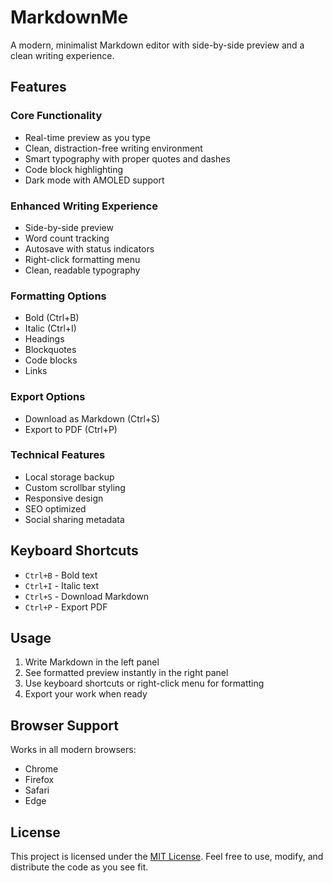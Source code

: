# MarkdownMe
A modern, minimalist Markdown editor with side-by-side preview and a clean writing experience.

## Features

### Core Functionality
- Real-time preview as you type
- Clean, distraction-free writing environment
- Smart typography with proper quotes and dashes
- Code block highlighting
- Dark mode with AMOLED support

### Enhanced Writing Experience
- Side-by-side preview
- Word count tracking
- Autosave with status indicators
- Right-click formatting menu
- Clean, readable typography

### Formatting Options
- Bold (Ctrl+B)
- Italic (Ctrl+I)
- Headings
- Blockquotes
- Code blocks
- Links

### Export Options
- Download as Markdown (Ctrl+S)
- Export to PDF (Ctrl+P)

### Technical Features
- Local storage backup
- Custom scrollbar styling
- Responsive design
- SEO optimized
- Social sharing metadata

## Keyboard Shortcuts
- `Ctrl+B` - Bold text
- `Ctrl+I` - Italic text
- `Ctrl+S` - Download Markdown
- `Ctrl+P` - Export PDF

## Usage
1. Write Markdown in the left panel
2. See formatted preview instantly in the right panel
3. Use keyboard shortcuts or right-click menu for formatting
4. Export your work when ready

## Browser Support
Works in all modern browsers:
- Chrome
- Firefox
- Safari
- Edge

## License
This project is licensed under the [MIT License](LICENSE). Feel free to use, modify, and distribute the code as you see fit.
